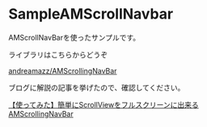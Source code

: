 # SampleAMScrollNavbar

AMScrollNavBarを使ったサンプルです。

ライブラリはこちらからどうぞ

[andreamazz/AMScrollingNavBar](https://github.com/andreamazz/AMScrollingNavbar)

ブログに解説の記事を挙げたので、確認してください。

[【使ってみた】簡単にScrollViewをフルスクリーンに出来るAMScrollingNavBar](http://diario.hatenablog.com/entry/2014/07/05/050928)
